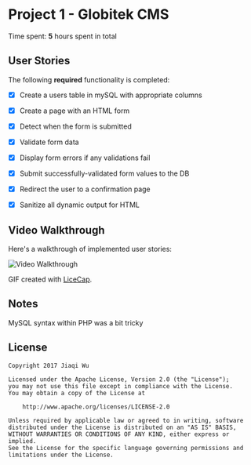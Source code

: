 # Project 1 - Globitek CMS

Time spent: **5** hours spent in total

## User Stories

The following **required** functionality is completed:

* [x] Create a users table in mySQL with appropriate columns

* [x] Create a page with an HTML form 

* [x] Detect when the form is submitted

* [x] Validate form data 

* [x] Display form errors if any validations fail

* [x] Submit successfully-validated form values to the DB

* [x] Redirect the user to a confirmation page

* [x] Sanitize all dynamic output for HTML

## Video Walkthrough

Here's a walkthrough of implemented user stories:

<img src='http://i.imgur.com/EWbnOVi.gif' title='Video Walkthrough' width='' alt='Video Walkthrough' />

GIF created with [LiceCap](http://www.cockos.com/licecap/).

## Notes

MySQL syntax within PHP was a bit tricky

## License

    Copyright 2017 Jiaqi Wu

    Licensed under the Apache License, Version 2.0 (the "License");
    you may not use this file except in compliance with the License.
    You may obtain a copy of the License at

        http://www.apache.org/licenses/LICENSE-2.0

    Unless required by applicable law or agreed to in writing, software
    distributed under the License is distributed on an "AS IS" BASIS,
    WITHOUT WARRANTIES OR CONDITIONS OF ANY KIND, either express or implied.
    See the License for the specific language governing permissions and
    limitations under the License.
